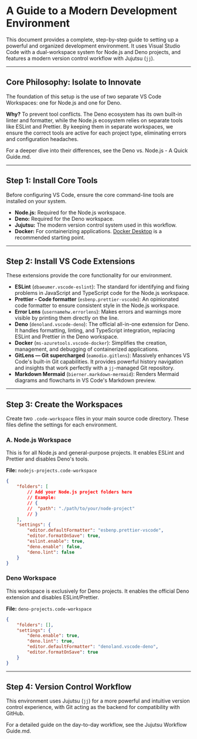 # A Guide to a Modern Development Environment

This document provides a complete, step-by-step guide to setting up a powerful and organized development environment. It uses Visual Studio Code with a dual-workspace system for Node.js and Deno projects, and features a modern version control workflow with Jujutsu (`jj`).

---

## Core Philosophy: Isolate to Innovate

The foundation of this setup is the use of two separate VS Code Workspaces: one for Node.js and one for Deno.

**Why?** To prevent tool conflicts. The Deno ecosystem has its own built-in linter and formatter, while the Node.js ecosystem relies on separate tools like ESLint and Prettier. By keeping them in separate workspaces, we ensure the correct tools are active for each project type, eliminating errors and configuration headaches.

For a deeper dive into their differences, see the Deno vs. Node.js - A Quick Guide.md.

---

## Step 1: Install Core Tools

Before configuring VS Code, ensure the core command-line tools are installed on your system.

*   **Node.js:** Required for the Node.js workspace.
*   **Deno:** Required for the Deno workspace.
*   **Jujutsu:** The modern version control system used in this workflow.
*   **Docker:** For containerizing applications. [Docker Desktop](https://www.docker.com/products/docker-desktop/) is a recommended starting point.

---

## Step 2: Install VS Code Extensions

These extensions provide the core functionality for our environment.

*   **ESLint** (`dbaeumer.vscode-eslint`): The standard for identifying and fixing problems in JavaScript and TypeScript code for the Node.js workspace.
*   **Prettier - Code formatter** (`esbenp.prettier-vscode`): An opinionated code formatter to ensure consistent style in the Node.js workspace.
*   **Error Lens** (`usernamehw.errorlens`): Makes errors and warnings more visible by printing them directly on the line.
*   **Deno** (`denoland.vscode-deno`): The official all-in-one extension for Deno. It handles formatting, linting, and TypeScript integration, replacing ESLint and Prettier in the Deno workspace.
*   **Docker** (`ms-azuretools.vscode-docker`): Simplifies the creation, management, and debugging of containerized applications.
*   **GitLens — Git supercharged** (`eamodio.gitlens`): Massively enhances VS Code's built-in Git capabilities. It provides powerful history navigation and insights that work perfectly with a `jj`-managed Git repository.
*   **Markdown Mermaid** (`bierner.markdown-mermaid`): Renders Mermaid diagrams and flowcharts in VS Code's Markdown preview.

---

## Step 3: Create the Workspaces

Create two `.code-workspace` files in your main source code directory. These files define the settings for each environment.

### A. Node.js Workspace

This is for all Node.js and general-purpose projects. It enables ESLint and Prettier and disables Deno's tools.

**File:** `nodejs-projects.code-workspace`
```json
{
	"folders": [
		// Add your Node.js project folders here
		// Example:
		// {
		// 	"path": "./path/to/your/node-project"
		// }
	],
	"settings": {
		"editor.defaultFormatter": "esbenp.prettier-vscode",
		"editor.formatOnSave": true,
		"eslint.enable": true,
		"deno.enable": false,
		"deno.lint": false
	}
}
```

### Deno Workspace

This workspace is exclusively for Deno projects. It enables the official Deno extension and disables ESLint/Prettier.

**File:** `deno-projects.code-workspace`
```json
{
	"folders": [],
	"settings": {
		"deno.enable": true,
		"deno.lint": true,
		"editor.defaultFormatter": "denoland.vscode-deno",
		"editor.formatOnSave": true
	}
}
```

---

## Step 4: Version Control Workflow

This environment uses Jujutsu (`jj`) for a more powerful and intuitive version control experience, with Git acting as the backend for compatibility with GitHub.

For a detailed guide on the day-to-day workflow, see the Jujutsu Workflow Guide.md.